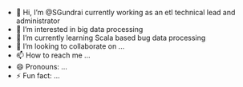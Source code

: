 - 👋 Hi, I’m @SGundrai currently working as an etl technical lead and administrator
- 👀 I’m interested in big data processing
- 🌱 I’m currently learning Scala based bug data processing
- 💞️ I’m looking to collaborate on ...
- 📫 How to reach me ...
- 😄 Pronouns: ...
- ⚡ Fun fact: ...

<!---
SGundrai/SGundrai is a ✨ special ✨ repository because its `README.md` (this file) appears on your GitHub profile.
You can click the Preview link to take a look at your changes.
--->
